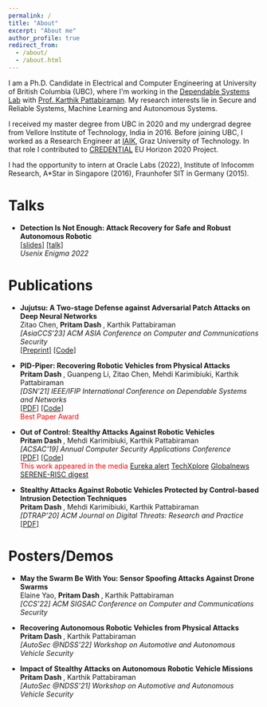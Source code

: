 ```yaml
---
permalink: /
title: "About"
excerpt: "About me"
author_profile: true
redirect_from: 
  - /about/
  - /about.html
---
```


I am a Ph.D. Candidate in Electrical and Computer Engineering at University of British Columbia (UBC), where I'm working in the 
<a href="https://blogs.ubc.ca/dependablesystemslab/">Dependable Systems Lab</a> with <a href="http://blogs.ubc.ca/karthik/">Prof. Karthik Pattabiraman</a>.
My research interests lie in Secure and Reliable Systems, Machine Learning and Autonomous Systems.

I received my master degree from UBC in 2020 and my undergrad degree from Vellore Institute of Technology, India in 2016.
Before joining UBC, I worked as a Research Engineer at <a href="https://www.iaik.tugraz.at/">IAIK</a>, Graz University of Technology. In that role 
I contributed to <a href="https://credential.eu/">CREDENTIAL</a> EU Horizon 2020 Project. 

I had the opportunity to intern at Oracle Labs (2022), Institute of Infocomm Research, A*Star in Singapore (2016), Fraunhofer SIT in Germany (2015).


Talks
=====
<ul>
  <li><b>Detection Is Not Enough: Attack Recovery for Safe and Robust Autonomous Robotic</b>
    <br>
      <a href="https://www.usenix.org/system/files/enigma2022_slides_dash.pdf">[slides]</a>
      <a href="https://www.youtube.com/watch?v=lXi_MPeN9YI">[talk]</a>
    <br>
    <em>Usenix Enigma 2022</em>
  </li>
</ul>

Publications
============
<ul>
  <li><b>Jujutsu: A Two-stage Defense against Adversarial Patch Attacks on Deep Neural Networks</b>
    <br> Zitao Chen, <b> Pritam Dash </b>, Karthik Pattabiraman
    <br>
    <em>[AsiaCCS'23] ACM ASIA Conference on Computer and Communications Security</em>
    <br>
      <a href="https://arxiv.org/abs/2108.05075">[Preprint]</a>
      <a href="https://github.com/DependableSystemsLab/Jujutsu">[Code]</a>
    <br>
  </li>
</ul>

<ul>
  <li><b>PID-Piper: Recovering Robotic Vehicles from Physical Attacks</b>
    <br> <b> Pritam Dash </b>, Guanpeng Li, Zitao Chen, Mehdi Karimibiuki, Karthik Pattabiraman
    <br>
    <em>[DSN'21] IEEE/IFIP International Conference on Dependable Systems and Networks</em>
    <br>
      <a href="https://dropbox.com/s/imfsjdt81v9oio9/Pid-Piper-DSN21.pdf?dl=0">[PDF]</a>
      <a href="https://github.com/DependableSystemsLab/pid-piper">[Code]</a>
    <br>
    <span style="color:red">Best Paper Award</span>
  </li>
</ul>
                           
<ul>
  <li><b>Out of Control: Stealthy Attacks Against Robotic Vehicles</b>
    <br> <b> Pritam Dash </b>, Mehdi Karimibiuki, Karthik Pattabiraman
    <br>
    <em>[ACSAC'19] Annual Computer Security Applications Conference</em>
    <br>
      <a href="https://blogs.ubc.ca/karthik/files/2019/09/acsac19.pdf">[PDF]</a>
      <a href="https://github.com/DependableSystemsLab/stealthy-attacks">[Code]</a>
    <br>
    <span style="color:red">This work appeared in the media </span>
    <a href="https://www.eurekalert.org/news-releases/892589">Eureka alert</a>
    <a href="https://techxplore.com/news/2019-11-highlights-safeguard-drones-robotic-cars.html">TechXplore</a>
    <a href="https://globalnews.ca/news/6235460/ubc-drone-hacking-research/"> Globalnews</a>
    <a href="https://www.serene-risc.ca/public/media/files/prod/page_files/11/14_SERENE-RISC-Vol3-Iss1.pdf">SERENE-RISC digest</a>
  </li>
</ul>

<ul>
  <li><b>Stealthy Attacks Against Robotic Vehicles Protected by Control-based Intrusion Detection Techniques</b>
    <br> <b> Pritam Dash </b>, Mehdi Karimibiuki, Karthik Pattabiraman
    <br>
    <em>[DTRAP'20]  ACM Journal on Digital Threats: Research and Practice</em>
    <br>
      <a href="https://blogs.ubc.ca/karthik/files/2020/09/DTRAP-2020.pdf">[PDF]</a>
  </li>
</ul>

Posters/Demos
=============
<ul>
  <li><b>May the Swarm Be With You: Sensor Spoofing Attacks Against Drone Swarms</b>
    <br> Elaine Yao, <b> Pritam Dash </b>, Karthik Pattabiraman
    <br>
    <em>[CCS'22] ACM SIGSAC Conference on Computer and Communications Security</em>
  </li>
</ul>

<ul>
  <li><b>Recovering Autonomous Robotic Vehicles from Physical Attacks</b>
    <br> <b> Pritam Dash </b>, Karthik Pattabiraman
    <br>
    <em>[AutoSec @NDSS'22] Workshop on Automotive and Autonomous Vehicle Security</em>
  </li>
</ul>

<ul>
  <li><b>Impact of Stealthy Attacks on Autonomous Robotic Vehicle Missions</b>
    <br> <b> Pritam Dash </b>, Karthik Pattabiraman
    <br>
    <em>[AutoSec @NDSS'21] Workshop on Automotive and Autonomous Vehicle Security</em>
  </li>
</ul>



